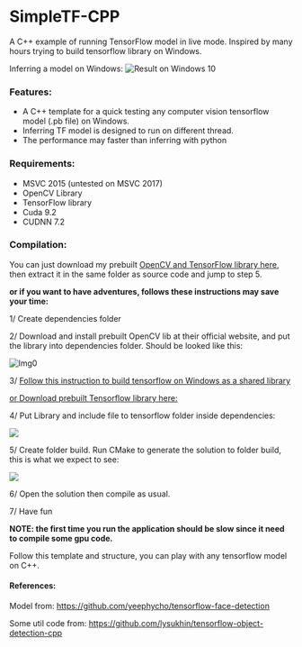 # SimpleTF-CPP
A C++ example of running TensorFlow model in live mode. Inspired by many hours trying to build tensorflow library on Windows.

Inferring a model on Windows:
![Result on Windows 10](https://i.imgur.com/sANqDnM.gif "Result on Windows 10")

### Features:
- A C++ template for a quick testing any computer vision tensorflow model (.pb file) on Windows.
- Inferring TF model is designed to run on different thread.
- The performance may faster than inferring with python

### Requirements:
- MSVC 2015 (untested on MSVC 2017)
- OpenCV Library
- TensorFlow library
- Cuda 9.2
- CUDNN 7.2



### Compilation:
You can just download my prebuilt [OpenCV and TensorFlow library here](https://drive.google.com/file/d/1ITJetuyXGeoNstVoT6cXRyCf2qn7t_Cx/view?usp=sharing "OpenCV and TensorFlow library here"), then extract it in the same folder as source code and jump to step 5.

**or if you want to have adventures, follows these instructions may save your time:**

1/ Create dependencies folder

2/ Download and install prebuilt OpenCV lib at their official website, and put the library into dependencies folder. Should be looked like this:

![Img0](https://i.imgur.com/l0HprkB.png "Img0")

3/ [Follow this instruction to build tensorflow on Windows as a shared library](https://medium.com/@shiweili/building-tensorflow-c-shared-library-on-windows-e79c90e23e6e)

[or Download prebuilt Tensorflow library here:](https://github.com/fo40225/tensorflow-windows-wheel "or Download prebuilt Tensorflow library here:")

4/ Put Library and include file to tensorflow folder inside dependencies:

![](https://i.imgur.com/H0msWI6.png)

5/ Create folder build. Run CMake to generate the solution to folder build, this is what we expect to see:

![](https://i.imgur.com/wFzifDX.png)

6/ Open the solution then compile as usual.

7/ Have fun

**NOTE: the first time you run the application should be slow since it need to compile some gpu code.**

Follow this template and structure, you can play with any tensorflow model on C++.


#### References:
Model from: https://github.com/yeephycho/tensorflow-face-detection

Some util code from: https://github.com/lysukhin/tensorflow-object-detection-cpp
